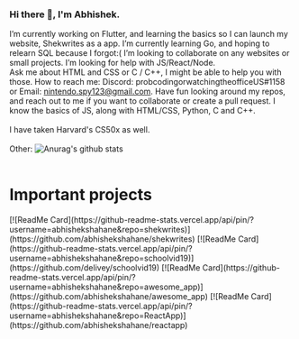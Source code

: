 ### Hi there 👋, I'm Abhishek.


I’m currently working on Flutter, and learning the basics so I can launch my website, Shekwrites as a app.
 I’m currently learning Go, and hoping to relearn SQL because I forgot:(
 I’m looking to collaborate on any websites or small projects.
 I’m looking for help with JS/React/Node.  
 Ask me about HTML and CSS or C / C++, I might be able to help you with those.
 How to reach me: Discord: probcodingorwatchingtheofficeUS#1158 or Email: nintendo.spy123@gmail.com.
Have fun looking around my repos, and reach out to me if you want to collaborate or create a pull request.
I know the basics of JS, along with HTML/CSS, Python, C and C++.
<br></br>
I have taken Harvard's CS50x as well.
<br></br>
Other:
![Anurag's github stats](https://github-readme-stats.vercel.app/api?username=abhishekshahane&show_icons=true&theme=tokyonight)
<br></br>
<h1>Important projects</h1>
[![ReadMe Card](https://github-readme-stats.vercel.app/api/pin/?username=abhishekshahane&repo=shekwrites)](https://github.com/abhishekshahane/shekwrites)
[![ReadMe Card](https://github-readme-stats.vercel.app/api/pin/?username=abhishekshahane&repo=schoolvid19)](https://github.com/delivey/schoolvid19)
[![ReadMe Card](https://github-readme-stats.vercel.app/api/pin/?username=abhishekshahane&repo=awesome_app)](https://github.com/abhishekshahane/awesome_app)
[![ReadMe Card](https://github-readme-stats.vercel.app/api/pin/?username=abhishekshahane&repo=ReactApp)](https://github.com/abhishekshahane/reactapp)





